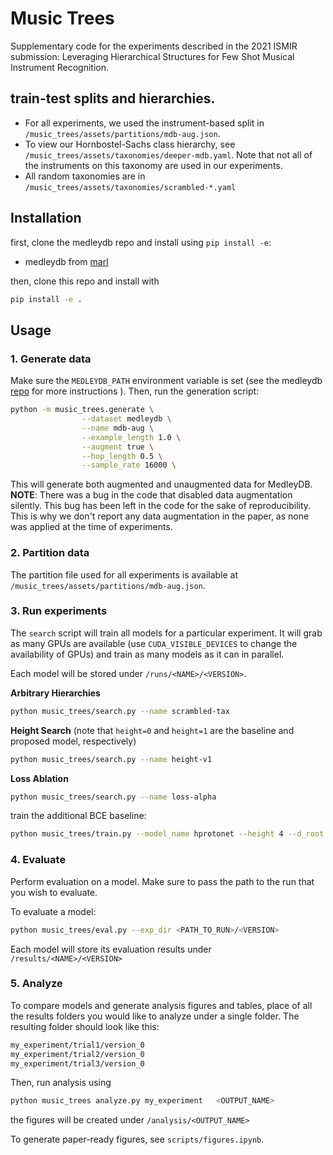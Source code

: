 # Music Trees

Supplementary code for the experiments described in the 2021 ISMIR submission: Leveraging Hierarchical Structures for Few Shot Musical Instrument Recognition. 

##  train-test splits and hierarchies. 

- For all experiments, we used the instrument-based split in `/music_trees/assets/partitions/mdb-aug.json`. 
- To view our Hornbostel-Sachs class hierarchy, see `/music_trees/assets/taxonomies/deeper-mdb.yaml`. Note that not all of the instruments on this taxonomy are used in our experiments. 
- All random taxonomies are in `/music_trees/assets/taxonomies/scrambled-*.yaml` 


## Installation

first, clone the medleydb repo and install using `pip install -e`:
- medleydb from [marl](https://github.com/marl/medleydb)

then, clone this repo and install with
```bash 
pip install -e .
```

## Usage

### 1. Generate data

Make sure the `MEDLEYDB_PATH` environment variable is set (see the medleydb [repo](https://github.com/marl/medleydb) for more instructions ). Then, run the
generation script:

```bash
python -m music_trees.generate \
                --dataset medleydb \
                --name mdb-aug \
                --example_length 1.0 \
                --augment true \
                --hop_length 0.5 \
                --sample_rate 16000 \
```

This will generate both augmented and unaugmented data for MedleyDB. **NOTE**: There was a bug in the code that disabled data augmentation silently. This bug has been left in the code for the sake of reproducibility. This is why we don't report any data augmentation in the paper, as none was applied at the time of experiments.

### 2. Partition data

The partition file used for all experiments is available at `/music_trees/assets/partitions/mdb-aug.json`. 

### 3. Run experiments

The `search` script will train all models for a particular experiment. It will grab as many GPUs are available (use `CUDA_VISIBLE_DEVICES` to change the availability of GPUs) and train as many models as it can in parallel. 

Each model will be stored under `/runs/<NAME>/<VERSION>`.

**Arbitrary Hierarchies**
```bash
python music_trees/search.py --name scrambled-tax
```

**Height Search**
(note that `height=0` and `height=1` are the baseline and proposed model, respectively)
```bash
python music_trees/search.py --name height-v1
```

**Loss Ablation**
```bash
python music_trees/search.py --name loss-alpha
```

train the additional BCE baseline:
```bash
python music_trees/train.py --model_name hprotonet --height 4 --d_root 128 --loss_alpha 1 --name "flat (BCE)" --dataset mdb-aug --learning_rate 0.03 --loss_weight_fn cross-entropy
```

### 4. Evaluate

Perform evaluation on a model. Make sure to pass the path to the run that you wish to evaluate. 

To evaluate a model:
```bash
python music_trees/eval.py --exp_dir <PATH_TO_RUN>/<VERSION>
```

Each model will store its evaluation results under `/results/<NAME>/<VERSION>`

### 5. Analyze

To compare models and generate analysis figures and tables, place of all the results folders you would like to analyze under a single folder. The resulting folder should look like this:

```bash
my_experiment/trial1/version_0
my_experiment/trial2/version_0
my_experiment/trial3/version_0
```

Then, run analysis using 
```bash
python music_trees analyze.py my_experiment   <OUTPUT_NAME> 
```

the figures will be created under `/analysis/<OUTPUT_NAME>`


To generate paper-ready figures, see `scripts/figures.ipynb`. 